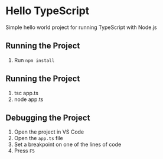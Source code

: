 # Hello TypeScript

Simple hello world project for running TypeScript with Node.js

## Running the Project

1. Run `npm install`

## Running the Project

1. tsc app.ts
2. node app.ts

## Debugging the Project

1. Open the project in VS Code
1. Open the `app.ts` file
1. Set a breakpoint on one of the lines of code
1. Press `F5`

